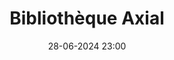 ---
layout: ../../../layouts/Actu.astro
date : "28-06-2024 23:00"

title: "Bibliothèque Axial"

auteur :
  - bsu

affiliation :
  - sante

image : "/assets/fildactus/encemoment/06-28-bsu.jpg"

source : "https://www.instagram.com/p/C5GIAHNibZb/"
---